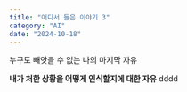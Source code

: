 ```yaml
---
title: "어디서 들은 이야기 3"
category: "AI"
date: "2024-10-18"
---
```


누구도 빼앗을 수 없는 나의 마지막 자유

**내가 처한 상황을 어떻게 인식할지에 대한 자유**
dddd
